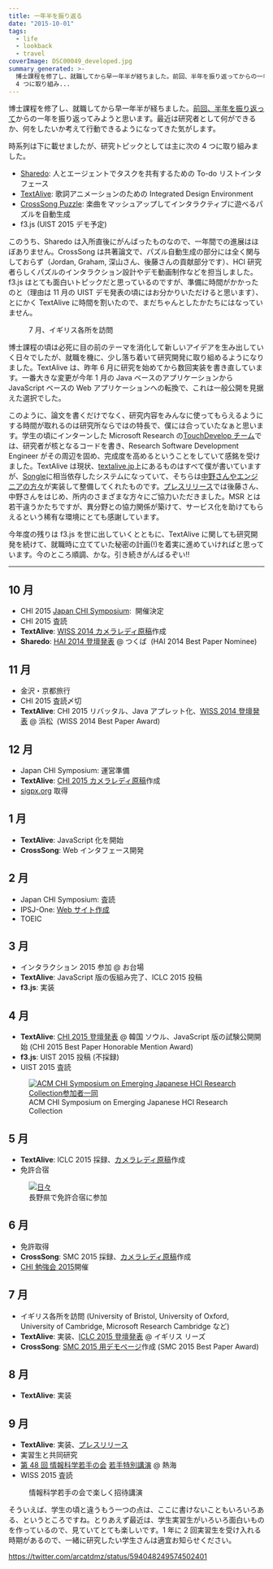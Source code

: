 ```yaml
---
title: 一年半を振り返る
date: "2015-10-01"
tags:
  - life
  - lookback
  - travel
coverImage: DSC00049_developed.jpg
summary_generated: >-
  博士課程を修了し、就職してから早一年半が経ちました。前回、半年を振り返ってからの一年を振り返ってみようと思います。最近は研究者として何ができるか、何をしたいか考えて行動できるようになってきた気がします。時系列は下に載せましたが、研究トピックとしては主に次の
  4 つに取り組み...
---
```


博士課程を修了し、就職してから早一年半が経ちました。[前回、半年を振り返って](/ja/posts/2014-09-25-half-yearly-review/)からの一年を振り返ってみようと思います。最近は研究者として何ができるか、何をしたいか考えて行動できるようになってきた気がします。

時系列は下に載せましたが、研究トピックとしては主に次の 4 つに取り組みました。

- [Sharedo](https://junkato.jp/ja/sharedo/): 人とエージェントでタスクを共有するための To-do リストインタフェース
- [TextAlive](https://staff.aist.go.jp/jun.kato/TextAlive/): 歌詞アニメーションのための Integrated Design Environment
- [CrossSong Puzzle](https://staff.aist.go.jp/jun.kato/CrossSong/): 楽曲をマッシュアップしてインタラクティブに遊べるパズルを自動生成
- f3.js (UIST 2015 デモ予定)

このうち、Sharedo は入所直後にがんばったものなので、一年間での進展はほぼありません。CrossSong は共著論文で、パズル自動生成の部分には全く関与しておらず（Jordan, Graham, 深山さん、後藤さんの貢献部分です）、HCI 研究者らしくパズルのインタラクション設計やデモ動画制作などを担当しました。f3.js はとても面白いトピックだと思っているのですが、準備に時間がかかったのと（理由は 11 月の UIST デモ発表の頃にはお分かりいただけると思います）、とにかく TextAlive に時間を割いたので、まだちゃんとしたかたちにはなっていません。

<figure className="none"><a href="https://goo.gl/photos/Ho2gWe12RmdZPhdE7"><img src="/images/DSC00049_developed-1024x681.jpg" alt="" /></a><figcaption>7 月、イギリス各所を訪問</figcaption></figure>

博士課程の頃は必死に目の前のテーマを消化して新しいアイデアを生み出していく日々でしたが、就職を機に、少し落ち着いて研究開発に取り組めるようになりました。TextAlive は、昨年 6 月に研究を始めてから数回実装を書き直しています。一番大きな変更が今年 1 月の Java ベースのアプリケーションから JavaScript ベースの Web アプリケーションへの転換で、これは一般公開を見据えた選択でした。

このように、論文を書くだけでなく、研究内容をみんなに使ってもらえるようにする時間が取れるのは研究所ならではの特長で、僕には合っていたなぁと思います。学生の頃にインターンした Microsoft Research の[TouchDevelop チーム](http://research.microsoft.com/en-us/projects/touchdevelop/team.aspx)では、研究者が核となるコードを書き、Research Software Development Engineer がその周辺を固め、完成度を高めるということをしていて感銘を受けました。TextAlive は現状、[textalive.jp](http://textalive.jp/)上にあるものはすべて僕が書いていますが、[Songle](http://songle.jp/)に相当依存したシステムになっていて、そちらは[中野さんやエンジニアの方々](http://textalive.jp/about#team)が実装して整備してくれたものです。[プレスリリース](http://aist.go.jp/aist_j/press_release/pr2015/pr20150908/pr20150908.html)では後藤さん、中野さんをはじめ、所内のさまざまな方々にご協力いただきました。MSR とは若干違うかたちですが、異分野との協力関係が築けて、サービス化を助けてもらえるという稀有な環境にとても感謝しています。

今年度の残りは f3.js を世に出していくとともに、TextAlive に関しても研究開発を続けて、就職時に立てていた秘密の計画(!)を着実に進めていければと思っています。今のところ順調、かな。引き続きがんばるぞい!!

---

## 10 月

- CHI 2015 [Japan CHI Symposium](/ja/posts/2015-03-01-acm-chi2015-hci-tokyo/):  開催決定
- CHI 2015 査読
- **TextAlive**: [WISS 2014 カメラレディ原稿](https://junkato.jp/publications/wiss2014-kato-textalive.pdf)作成
- **Sharedo**: [HAI 2014 登壇発表](https://junkato.jp/publications/hai2014-kato-sharedo-slides.pdf) @ つくば  (HAI 2014 Best Paper Nominee)

## 11 月

- 金沢・京都旅行
- CHI 2015 査読〆切
- **TextAlive**: CHI 2015 リバッタル、Java アプレット化、[WISS 2014 登壇発表](https://junkato.jp/publications/chi2015-kato-textalive-slides.pdf) @ 浜松  (WISS 2014 Best Paper Award)

## 12 月

- Japan CHI Symposium: 運営準備
- **TextAlive**: [CHI 2015 カメラレディ原稿](https://junkato.jp/publications/chi2015-kato-textalive.pdf)作成
- [sigpx.org](http://sigpx.org/) 取得

## 1 月

- **TextAlive**: JavaScript 化を開始
- **CrossSong**: Web インタフェース開発

## 2 月

- Japan CHI Symposium: 査読
- IPSJ-One: [Web サイト作成](http://ipsj-one.org/)
- TOEIC

## 3 月

- インタラクション 2015 参加 @ お台場
- **TextAlive**: JavaScript 版の仮組み完了、ICLC 2015 投稿
- **f3.js**: 実装

## 4 月

- **TextAlive**: [CHI 2015 登壇発表](https://junkato.jp/publications/chi2015-kato-textalive-slides.pdf) @ 韓国 ソウル、JavaScript 版の試験公開開始 (CHI 2015 Best Paper Honorable Mention Award)
- **f3.js**: UIST 2015 投稿 (不採録)
- UIST 2015 査読

<figure className="center">
  <a href="http://hci.tokyo/"><img src="/images/DSC00573-1024x682.jpg" alt="ACM CHI Symposium on Emerging Japanese HCI Research Collection参加者一同" /></a>
  <figcaption>ACM CHI Symposium on Emerging Japanese HCI Research Collection</figcaption>
</figure>

## 5 月

- **TextAlive**: ICLC 2015 採録、[カメラレディ原稿](http://dx.doi.org/10.5281/zenodo.19355)作成
- 免許合宿

<figure className="center">
  <a href="https://goo.gl/photos/RBzDVXF7g6YT2YNY8"><img src="/images/DSC00698-1024x682.jpg" alt="日々" /></a>
  <figcaption>長野県で免許合宿に参加</figcaption>
</figure>

## 6 月

- 免許取得
- **CrossSong**: SMC 2015 採録、[カメラレディ原稿](https://staff.aist.go.jp/m.goto/PAPER/SMC2015smith.pdf)作成
- [CHI 勉強会 2015](http://hci.tokyo/seminar/chi2015/)開催

## 7 月

- イギリス各所を訪問 (University of Bristol, University of Oxford, University of Cambridge, Microsoft Research Cambridge など)
- **TextAlive**: 実装、[ICLC 2015 登壇発表](http://textalive.jp/paper) @ イギリス リーズ
- **CrossSong**: [SMC 2015 用デモページ](https://staff.aist.go.jp/jun.kato/CrossSong/demo/)作成 (SMC 2015 Best Paper Award)

## 8 月

- **TextAlive**: 実装

## 9 月

- **TextAlive**: 実装、[プレスリリース](http://www.aist.go.jp/aist_j/press_release/pr2015/pr20150908/pr20150908.html)
- 実習生と共同研究
- [第 48 回 情報科学若手の会](http://wakate.org/37) [若手特別講演](https://junkato.jp/ja/talks/people-are-programmers/?p=1) @ 熱海
- WISS 2015 査読

<figure className="center">
  <a href="https://junkato.jp/ja/talks/people-are-programmers/?p=1"><img src="/images/SDIM9353-1024x683.jpg" alt="" /></a>
  <figcaption>情報科学若手の会で楽しく招待講演</figcaption>
</figure>

そういえば、学生の頃と違うもう一つの点は、ここに書けないこともいろいろある、というところですね。とりあえず最近は、学生実習生がいろいろ面白いものを作っているので、見ていてとても楽しいです。1 年に 2 回実習生を受け入れる時期があるので、一緒に研究したい学生さんは適宜お知らせください。

https://twitter.com/arcatdmz/status/594048249574502401
